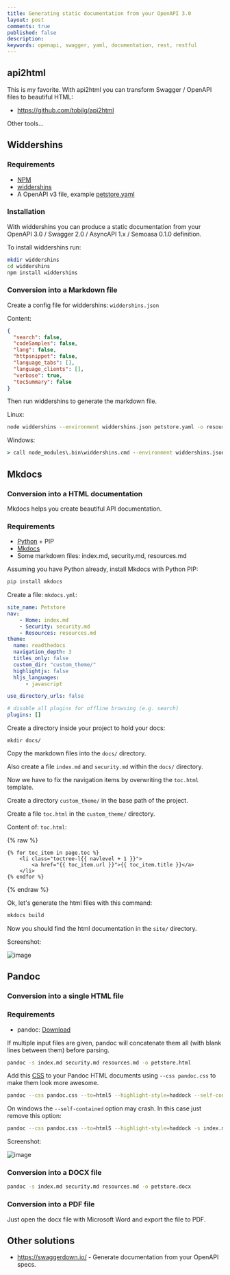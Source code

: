 ```yaml
---
title: Generating static documentation from your OpenAPI 3.0
layout: post
comments: true
published: false
description: 
keywords: openapi, swagger, yaml, documentation, rest, restful
---
```


## api2html

This is my favorite. With api2html you can transform Swagger / OpenAPI files to beautiful HTML:

* https://github.com/tobilg/api2html

Other tools...

## Widdershins

### Requirements

* [NPM](https://nodejs.org/en/download/)
* [widdershins](https://github.com/Mermade/widdershins)
* A OpenAPI v3 file, example [petstore.yaml](https://raw.githubusercontent.com/OAI/OpenAPI-Specification/master/examples/v3.0/petstore.yaml)

### Installation

With widdershins you can produce a static documentation from your OpenAPI 3.0 / Swagger 2.0 / AsyncAPI 1.x / Semoasa 0.1.0 definition.

To install widdershins run:

```bash
mkdir widdershins
cd widdershins
npm install widdershins
```

### Conversion into a Markdown file

Create a config file for widdershins: `widdershins.json`

Content:

```json
{
  "search": false,
  "codeSamples": false,
  "lang": false,
  "httpsnippet": false,
  "language_tabs": [],
  "language_clients": [],
  "verbose": true,
  "tocSummary": false
}
```

Then run widdershins to generate the markdown file.

Linux: 

```bash
node widdershins --environment widdershins.json petstore.yaml -o resources.md
```

Windows:

```cmd
> call node_modules\.bin\widdershins.cmd --environment widdershins.json petstore.yaml -o resources.md
```

## Mkdocs

### Conversion into a HTML documentation

Mkdocs helps you create beautiful API documentation.

### Requirements

* [Python](https://www.python.org/) + PIP
* [Mkdocs](https://pandoc.org/installing.html#windows)
* Some markdown files: index.md, security.md, resources.md

Assuming you have Python already, install Mkdocs with Python PIP:

```bash
pip install mkdocs
```

Create a file: `mkdocs.yml`:

```yml
site_name: Petstore
nav:
    - Home: index.md
    - Security: security.md
    - Resources: resources.md
theme:
  name: readthedocs
  navigation_depth: 3
  titles_only: false
  custom_dir: "custom_theme/"
  highlightjs: false
  hljs_languages:
      - javascript

use_directory_urls: false

# disable all plugins for offline browsing (e.g. search)
plugins: []
```

Create a directory inside your project to hold your docs:

```
mkdir docs/
```

Copy the markdown files into the `docs/` directory.

Also create a file `index.md` and `security.md` within the `docs/` directory.

Now we have to fix the navigation items by overwriting the `toc.html` template.

Create a directory `custom_theme/` in the base path of the project.

Create a file `toc.html` in the `custom_theme/` directory.

Content of: `toc.html`:

{% raw %}
```twig
{% for toc_item in page.toc %}
    <li class="toctree-l{{ navlevel + 1 }}">
        <a href="{{ toc_item.url }}">{{ toc_item.title }}</a>
    </li>  
{% endfor %}
```
{% endraw %}

Ok, let's generate the html files with this command:

```bash
mkdocs build
```

Now you should find the html documentation in the `site/` directory.

Screenshot:

![image](https://user-images.githubusercontent.com/781074/53407600-d283d200-39bc-11e9-8d8d-2b094fc4772e.png)

## Pandoc

### Conversion into a single HTML file

### Requirements

* pandoc: [Download](https://pandoc.org/installing.html#windows)

If multiple input files are given, pandoc will concatenate them all (with blank lines between them) before parsing.

```bash
pandoc -s index.md security.md resources.md -o petstore.html
```

Add this [CSS](https://gist.github.com/killercup/5917178) to your Pandoc HTML documents using `--css pandoc.css` to make them look more awesome. 

```bash
pandoc --css pandoc.css --to=html5 --highlight-style=haddock --self-contained -s index.md security.md resources.md -o petstore.html
```

On windows the `--self-contained` option may crash. In this case just remove this option:

```bash
pandoc --css pandoc.css --to=html5 --highlight-style=haddock -s index.md security.md resources.md -o petstore.html
```

Screenshot:

![image](https://user-images.githubusercontent.com/781074/53409319-ed584580-39c0-11e9-8d34-6a3518ffd63b.png)


### Conversion into a DOCX file

```bash
pandoc -s index.md security.md resources.md -o petstore.docx
```

### Conversion into a PDF file

Just open the docx file with Microsoft Word and export the file to PDF.

## Other solutions

* <https://swaggerdown.io/> - Generate documentation from your OpenAPI specs.

